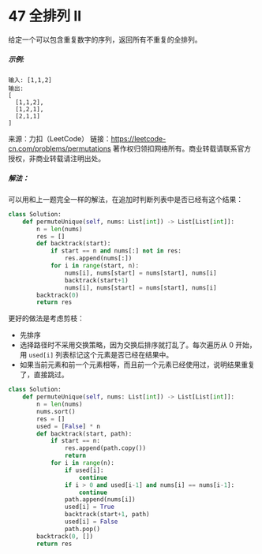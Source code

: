 # 47 全排列 II

给定一个可以包含重复数字的序列，返回所有不重复的全排列。

##### 示例:

```
输入: [1,1,2]
输出:
[
  [1,1,2],
  [1,2,1],
  [2,1,1]
]
```

来源：力扣（LeetCode）
链接：https://leetcode-cn.com/problems/permutations
著作权归领扣网络所有。商业转载请联系官方授权，非商业转载请注明出处。

##### 解法：

可以用和上一题完全一样的解法，在追加时判断列表中是否已经有这个结果：

```python
class Solution:
    def permuteUnique(self, nums: List[int]) -> List[List[int]]:
        n = len(nums)
        res = []
        def backtrack(start):
            if start == n and nums[:] not in res:
                res.append(nums[:])
            for i in range(start, n):
                nums[i], nums[start] = nums[start], nums[i]
                backtrack(start+1)
                nums[i], nums[start] = nums[start], nums[i]
        backtrack(0)
        return res
```

更好的做法是考虑剪枝：

+ 先排序
+ 选择路径时不采用交换策略，因为交换后排序就打乱了。每次遍历从 0 开始，用 `used[i]` 列表标记这个元素是否已经在结果中。
+ 如果当前元素和前一个元素相等，而且前一个元素已经使用过，说明结果重复了，直接跳过。

```python
class Solution:
    def permuteUnique(self, nums: List[int]) -> List[List[int]]:
        n = len(nums)
        nums.sort()
        res = []
        used = [False] * n
        def backtrack(start, path):
            if start == n:
                res.append(path.copy())
                return
            for i in range(n):
                if used[i]: 
                    continue
                if i > 0 and used[i-1] and nums[i] == nums[i-1]:
                    continue
                path.append(nums[i])
                used[i] = True
                backtrack(start+1, path)
                used[i] = False
                path.pop()
        backtrack(0, [])
        return res
```

